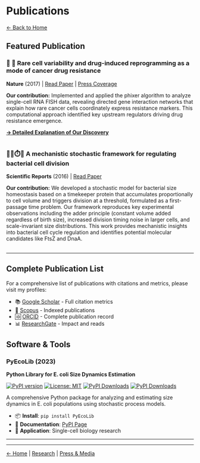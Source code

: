 # Publications

[← Back to Home](/)

## Featured Publication

### 🧬 💊 Rare cell variability and drug-induced reprogramming as a mode of cancer drug resistance
**Nature** (2017) | [Read Paper](https://www.nature.com/articles/nature22794) | [Press Coverage](https://www.udel.edu/udaily/2017/june/nature-random-variations-cancer-drug-resistance/)

**Our contribution:** Implemented and applied the phixer algorithm to analyze single-cell RNA FISH data, revealing directed gene interaction networks that explain how rare cancer cells coordinately express resistance markers. This computational approach identified key upstream regulators driving drug resistance emergence.

[**→ Detailed Explanation of Our Discovery**](/cancer-research)

<div style="display: flex; gap: 20px; align-items: center; margin: 15px 0;">
  <div data-badge-type="donut" data-doi="10.1038/nature22794" data-badge-popover="right" class="altmetric-embed"></div>
  <span class="__dimensions_badge_embed__" data-doi="10.1038/nature22794" data-style="small_circle"></span>
</div>

### 🦠🧫⏱️📏 A mechanistic stochastic framework for regulating bacterial cell division
**Scientific Reports** (2016) | [Read Paper](https://www.nature.com/articles/srep30229)

**Our contribution:** We developed a stochastic model for bacterial size homeostasis based on a timekeeper protein that accumulates proportionally to cell volume and triggers division at a threshold, formulated as a first-passage time problem. Our framework reproduces key experimental observations including the adder principle (constant volume added regardless of birth size), increased division timing noise in larger cells, and scale-invariant size distributions. This work provides mechanistic insights into bacterial cell cycle regulation and identifies potential molecular candidates like FtsZ and DnaA.

<div style="display: flex; gap: 20px; align-items: center; margin: 15px 0;">
  <div data-badge-type="donut" data-doi="10.1038/srep30229" data-badge-popover="right" class="altmetric-embed"></div>
  <span class="__dimensions_badge_embed__" data-doi="10.1038/srep30229" data-style="small_circle"></span>
</div>

---

## Complete Publication List

For a comprehensive list of publications with citations and metrics, please visit my profiles:
- 📚 [Google Scholar](https://scholar.google.com/citations?user=csX8l60AAAAJ&hl=en) - Full citation metrics
- 🔬 [Scopus](https://www.scopus.com/authid/detail.uri?authorId=56423559600) - Indexed publications
- 🆔 [ORCID](http://orcid.org/0000-0002-4286-8882) - Complete publication record
- 📊 [ResearchGate](https://www.researchgate.net/profile/Cesar_Vargas-Garcia) - Impact and reads

## Software & Tools

### PyEcoLib (2023)
**Python Library for E. coli Size Dynamics Estimation**

[![PyPI version](https://badge.fury.io/py/PyEcoLib.svg)](https://badge.fury.io/py/PyEcoLib)
[![License: MIT](https://img.shields.io/badge/License-MIT-yellow.svg)](https://opensource.org/licenses/MIT)
[![PyPI Downloads](https://static.pepy.tech/badge/pyecolib)](https://pepy.tech/projects/pyecolib)
[![PyPI Downloads](https://static.pepy.tech/badge/pyecolib/week)](https://pepy.tech/projects/pyecolib)

A comprehensive Python package for analyzing and estimating size dynamics in E. coli populations using stochastic process models.

- 📦 **Install**: `pip install PyEcoLib`
- 📖 **Documentation**: [PyPI Page](https://pypi.org/project/PyEcoLib/)
- 🔬 **Application**: Single-cell biology research

---

<!-- Script includes for metrics badges -->
<script type='text/javascript' src='https://d1bxh8uas1mnw7.cloudfront.net/assets/embed.js'></script>
<script async src="https://badge.dimensions.ai/badge.js" charset="utf-8"></script>
<script type="text/javascript" src="//cdn.plu.mx/widget-popup.js"></script>
---

[← Home](/) | [Research](/research) | [Press & Media](/press)
